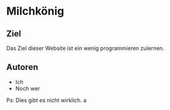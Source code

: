 # Milchkönig

## Ziel
Das Ziel dieser Website ist ein wenig programmieren zulernen.

## Autoren 
* Ich
* Noch wer

Ps: Dies gibt es nicht wirklich.
a
